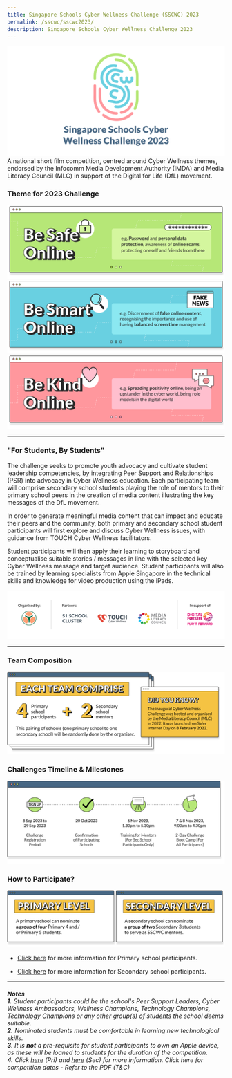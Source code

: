 ```yaml
---
title: Singapore Schools Cyber Wellness Challenge (SSCWC) 2023
permalink: /sscwc/sscwc2023/
description: Singapore Schools Cyber Wellness Challenge 2023
---
```

![SSCWC 2023 ](/images/Sscwc/sscwc%202023%20landing.png)<br> 
A national short film competition,
centred around Cyber Wellness themes, endorsed by the Infocomm Media Development Authority
(IMDA) and Media Literacy Council (MLC) in support of the Digital for Life (DfL) movement. 

### **Theme for 2023 Challenge**

![Be Safe Online](/images/Sscwc/be%20safe%20online.png)
![Be Smart Online](/images/Sscwc/be%20smart%20online.png)
![Be Kind Online](/images/Sscwc/be%20kind%20online.png)

--- 
### **"For Students, By Students"** 
The challenge seeks to promote youth advocacy and cultivate student leadership competencies, by integrating Peer Support and Relationships (PSR) into advocacy in Cyber Wellness education. Each participating team will comprise secondary school students playing the role of mentors to their primary school peers in the creation of media content illustrating the key messages of the DfL movement.

In order to generate meaningful media content that can impact and educate their peers and the
community, both primary and secondary school student participants will first explore and discuss Cyber Wellness issues, with guidance from TOUCH Cyber Wellness facilitators.

Student participants will then apply their learning to storyboard and conceptualise suitable stories /
messages in line with the selected key Cyber Wellness message and target audience. Student
participants will also be trained by learning specialists from Apple Singapore in the technical skills and knowledge for video production using the iPads.

![Organisers Banner](/images/Sscwc/features%20logos.png)

---

### **Team Composition**

![Team comprise](/images/Sscwc/team%20comprise.png)


### **Challenges Timeline &amp; Milestones**

![Timeline](/images/Sscwc/timeline.png)

### **How to Participate?**

![Participants](/images/Sscwc/pri%20&amp;%20sec%20participants.png)
* [Click here](https://www.yiochukangsec.moe.edu.sg/) for more information for Primary school participants.

* [Click here](https://www.yiochukangsec.moe.edu.sg/) for more information for Secondary school participants.

---

###### **Notes** <br>**1.** Student participants could be the school's Peer Support Leaders, Cyber Wellness Ambassadors, Wellness Champions, Technology Champions, Technology Champions or any other group(s) of students the school deems suitable. <br>**2.** Nominated students must be comfortable in learning new technological skills. <br>**3**. It is **not** a pre-requisite for student participants to own an Apple device, as these will be loaned to students for the duration of the competition. <br>**4.** Click [here](https://www.yiochukangsec.moe.edu.sg/) (Pri) and [here](https://www.yiochukangsec.moe.edu.sg/) (Sec) for more information. Click here for competition dates - Refer to the PDF (T&amp;C)